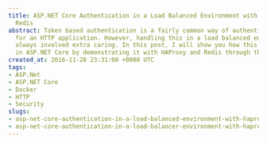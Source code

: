```yaml
---
title: ASP.NET Core Authentication in a Load Balanced Environment with HAProxy and
  Redis
abstract: Token based authentication is a fairly common way of authenticating a user
  for an HTTP application. However, handling this in a load balanced environment has
  always involved extra caring. In this post, I will show you how this is handled
  in ASP.NET Core by demonstrating it with HAProxy and Redis through the help of Docker.
created_at: 2016-11-28 23:31:00 +0000 UTC
tags:
- ASP.Net
- ASP.NET Core
- Docker
- HTTP
- Security
slugs:
- asp-net-core-authentication-in-a-load-balanced-environment-with-haproxy-and-redis
- asp-net-core-authentication-in-a-load-balancer-environment-with-haproxy-and-redis
---
```


